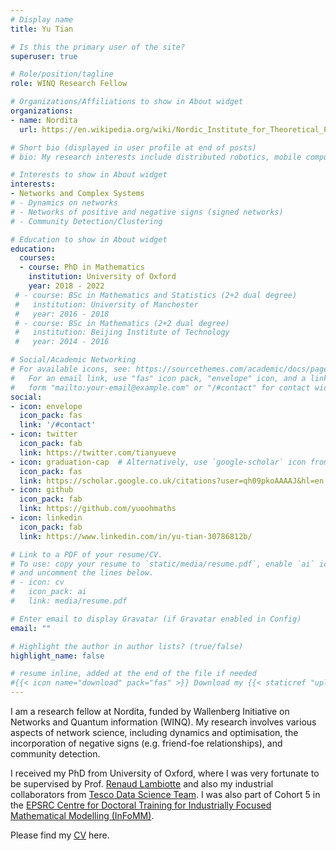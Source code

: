 ```yaml
---
# Display name
title: Yu Tian

# Is this the primary user of the site?
superuser: true

# Role/position/tagline
role: WINQ Research Fellow 

# Organizations/Affiliations to show in About widget
organizations:
- name: Nordita
  url: https://en.wikipedia.org/wiki/Nordic_Institute_for_Theoretical_Physics

# Short bio (displayed in user profile at end of posts)
# bio: My research interests include distributed robotics, mobile computing and programmable matter.

# Interests to show in About widget
interests:
- Networks and Complex Systems
# - Dynamics on networks
# - Networks of positive and negative signs (signed networks)
# - Community Detection/Clustering

# Education to show in About widget
education:
  courses:
  - course: PhD in Mathematics
    institution: University of Oxford
    year: 2018 - 2022
 # - course: BSc in Mathematics and Statistics (2+2 dual degree)
 #   institution: University of Manchester
 #   year: 2016 - 2018
 # - course: BSc in Mathematics (2+2 dual degree)
 #   institution: Beijing Institute of Technology
 #   year: 2014 - 2016

# Social/Academic Networking
# For available icons, see: https://sourcethemes.com/academic/docs/page-builder/#icons
#   For an email link, use "fas" icon pack, "envelope" icon, and a link in the
#   form "mailto:your-email@example.com" or "/#contact" for contact widget.
social:
- icon: envelope
  icon_pack: fas
  link: '/#contact'
- icon: twitter
  icon_pack: fab
  link: https://twitter.com/tianyueve
- icon: graduation-cap  # Alternatively, use `google-scholar` icon from `ai` icon pack
  icon_pack: fas
  link: https://scholar.google.co.uk/citations?user=qh09pkoAAAAJ&hl=en
- icon: github
  icon_pack: fab
  link: https://github.com/yuoohmaths
- icon: linkedin
  icon_pack: fab
  link: https://www.linkedin.com/in/yu-tian-30786812b/

# Link to a PDF of your resume/CV.
# To use: copy your resume to `static/media/resume.pdf`, enable `ai` icons in `params.toml`, 
# and uncomment the lines below.
# - icon: cv
#   icon_pack: ai
#   link: media/resume.pdf

# Enter email to display Gravatar (if Gravatar enabled in Config)
email: ""

# Highlight the author in author lists? (true/false)
highlight_name: false

# resume inline, added at the end of the file if needed
#{{< icon name="download" pack="fas" >}} Download my {{< staticref "uploads/cv.pdf" "newtab" >}}CV{{< /staticref >}}.
---
```


I am a research fellow at Nordita, funded by Wallenberg Initiative on Networks and Quantum information (WINQ). My research involves various aspects of network science, including dynamics and optimisation, the incorporation of negative signs (e.g. friend-foe relationships), and community detection. 

I received my PhD from University of Oxford, where I was very fortunate to be supervised by Prof. [Renaud Lambiotte](https://www.maths.ox.ac.uk/people/renaud.lambiotte/) and also my industrial collaborators from [Tesco Data Science Team](https://www.tesco.com/). I was also part of Cohort 5 in the [EPSRC Centre for Doctoral Training for Industrially Focused Mathematical Modelling (InFoMM)](https://www.maths.ox.ac.uk/study-here/postgraduate-study/industrially-focused-mathematical-modelling-epsrc-cdt/).

Please find my [CV](https://ytian.netlify.app/uploads/cv.pdf) here.
